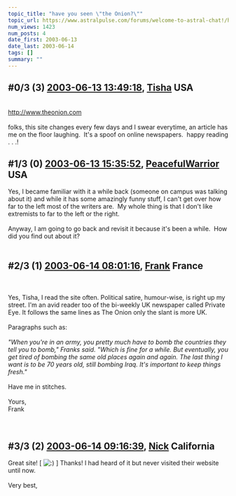 ```yaml
---
topic_title: "have you seen \"the Onion?\""
topic_url: https://www.astralpulse.com/forums/welcome-to-astral-chat!/have-you-seen-the-onion
num_views: 1423
num_posts: 4
date_first: 2003-06-13
date_last: 2003-06-14
tags: []
summary: ""
---
```


## \#0/3 (3) [2003-06-13 13:49:18](https://www.astralpulse.com/forums/index.php?msg=120698), [Tisha](https://www.astralpulse.com/forums/profile/?u=594) USA ##
<section>
<br>
<a class="bbc_link" href="http://www.theonion.com" rel="noopener" target="_blank">
 http://www.theonion.com
</a>
<br>
<br>
folks, this site changes every few days and I swear everytime, an article has me on the floor laughing.  It's a spoof on online newspapers.  happy reading . . .!
<br>
</section>

## \#1/3 (0) [2003-06-13 15:35:52](https://www.astralpulse.com/forums/index.php?msg=34684), [PeacefulWarrior](https://www.astralpulse.com/forums/profile/?u=230) USA ##
<section>
Yes, I became familiar with it a while back (someone on campus was talking about it) and while it has some amazingly funny stuff, I can't get over how far to the left most of the writers are.  My whole thing is that I don't like extremists to far to the left or the right.
<br>
<br>
Anyway, I am going to go back and revisit it because it's been a while.  How did you find out about it?
<br>
<br>
</section>

## \#2/3 (1) [2003-06-14 08:01:16](https://www.astralpulse.com/forums/index.php?msg=34751), [Frank](https://www.astralpulse.com/forums/profile/?u=359) France ##
<section>
<br>
<br>
Yes, Tisha, I read the site often. Political satire, humour-wise, is right up my street. I'm an avid reader too of the bi-weekly UK newspaper called Private Eye. It follows the same lines as The Onion only the slant is more UK.
<br>
<br>
Paragraphs such as:
<br>
<br>
<i>
 "When you're in an army, you pretty much have to bomb the countries they tell you to bomb," Franks said. "Which is fine for a while. But eventually, you get tired of bombing the same old places again and again. The last thing I want is to be 70 years old, still bombing Iraq. It's important to keep things fresh."
</i>
<br>
<br>
Have me in stitches.
<br>
<br>
Yours,
<br>
Frank
<br>
<br>
<br>
</section>

## \#3/3 (2) [2003-06-14 09:16:39](https://www.astralpulse.com/forums/index.php?msg=34753), [Nick](https://www.astralpulse.com/forums/profile/?u=2080) California ##
<section>
Great site! [
<img alt=":)" class="smiley" src="https://www.astralpulse.com/forums/Smileys/fugue/smiley.png" title="Smiley"/>
] Thanks! I had heard of it but never visited their website until now.
<br>
<br>
Very best,
</section>
